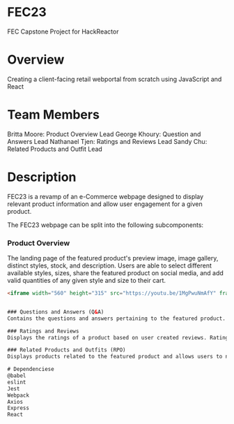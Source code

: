 # FEC23

FEC Capstone Project for HackReactor

# Overview
Creating a client-facing retail webportal from scratch using JavaScript and React

# Team Members
Britta Moore: Product Overview Lead
George Khoury: Question and Answers Lead
Nathanael Tjen: Ratings and Reviews Lead
Sandy Chu: Related Products and Outfit Lead

# Description
FEC23 is a revamp of an e-Commerce webpage designed to display relevant product information and allow user engagement for a given product.

The FEC23 webpage can be split into the following subcomponents:

### Product Overview
The landing page of the featured product's preview image, image gallery, distinct styles, stock, and description. Users are able to select different available styles, sizes, share the featured product on social media, and add valid quantities of any given style and size to their cart. 
```html
<iframe width="560" height="315" src="https://youtu.be/1MgPwuNmAfY" frameborder="0" allow="autoplay; encrypted-media" allowfullscreen></iframe>


### Questions and Answers (Q&A)
Contains the questions and answers pertaining to the featured product. The Q&A subcomponent allows user interaction with any given question or answer such as marking an input as helpful/not helpful, dynamically rendering questions matching a search query, and allowing users to ask a new question or add an answer to an existing question.

### Ratings and Reviews
Displays the ratings of a product based on user created reviews. Ratings and reviews for each product can be filtered by a review's star rating, as well as user based ranking of helpful reviews. Users are also able to create a new review for the featured product via a modal form that prompts users to fill in required fields.

### Related Products and Outfits (RPO)
Displays products related to the featured product and allows users to navigate to the Product Overview page upon clicking a new product. The RPO additionally allows unique users to save products within their browser's local storage. The related products component allows users to compare characteristics between the featured product and any given related product.

# Dependenciese
@babel
eslint
Jest
Webpack
Axios
Express
React
